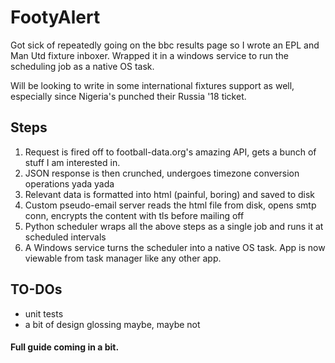 # FootyAlert
Got sick of repeatedly going on the bbc results page so I wrote an EPL and Man Utd fixture inboxer. Wrapped it in a windows service to run the scheduling job as a native OS task.

Will be looking to write in some international fixtures support as well, especially since Nigeria's punched their Russia '18 ticket.

## Steps
1. Request is fired off to football-data.org's amazing API, gets a bunch of stuff I am interested in.
2. JSON response is then crunched, undergoes timezone conversion operations yada yada
3. Relevant data is formatted into html (painful, boring) and saved to disk
4. Custom pseudo-email server reads the html file from disk, opens smtp conn, encrypts the content with tls before mailing off
5. Python scheduler wraps all the above steps as a single job and runs it at scheduled intervals
6. A Windows service turns the scheduler into a native OS task. App is now viewable from task manager like any other app.

## TO-DOs
- unit tests
- a bit of design glossing maybe, maybe not 

#### Full guide coming in a bit. 
